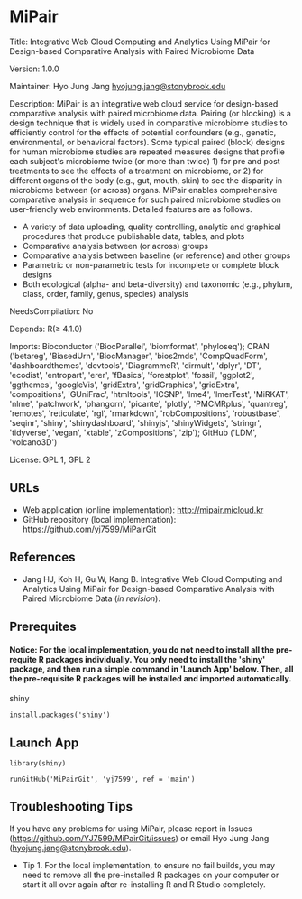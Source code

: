 # MiPair

Title: Integrative Web Cloud Computing and Analytics Using MiPair for Design-based Comparative Analysis with Paired Microbiome Data

Version: 1.0.0

Maintainer: Hyo Jung Jang <hyojung.jang@stonybrook.edu>

Description: MiPair is an integrative web cloud service for design-based comparative analysis with paired microbiome data. Pairing (or blocking) is a design technique that is widely used in comparative microbiome studies to efficiently control for the effects of potential confounders (e.g., genetic, environmental, or behavioral factors). Some typical paired (block) designs for human microbiome studies are repeated measures designs that profile each subject's microbiome twice (or more than twice) 1) for pre and post treatments to see the effects of a treatment on microbiome, or 2) for different organs of the body (e.g., gut, mouth, skin) to see the disparity in microbiome between (or across) organs. MiPair enables comprehensive comparative analysis in sequence for such paired microbiome studies on user-friendly web environments. Detailed features are as follows.

* A variety of data uploading, quality controlling, analytic and graphical procedures that produce publishable data, tables, and plots
* Comparative analysis between (or across) groups
* Comparative analysis between baseline (or reference) and other groups
* Parametric or non-parametric tests for incomplete or complete block designs
* Both ecological (alpha- and beta-diversity) and taxonomic (e.g., phylum, class, order, family, genus, species) analysis

NeedsCompilation: No

Depends: R(≥ 4.1.0)

Imports: Bioconductor ('BiocParallel', 'biomformat', 'phyloseq'); CRAN ('betareg', 'BiasedUrn', 'BiocManager', 'bios2mds', 'CompQuadForm', 'dashboardthemes', 'devtools', 'DiagrammeR', 'dirmult', 'dplyr', 'DT', 'ecodist', 'entropart', 'erer', 'fBasics', 'forestplot', 'fossil', 'ggplot2', 'ggthemes', 'googleVis', 'gridExtra', 'gridGraphics', 'gridExtra', 'compositions', 'GUniFrac', 'htmltools', 'ICSNP', 'lme4', 'lmerTest', 'MiRKAT', 'nlme', 'patchwork', 'phangorn', 'picante', 'plotly', 'PMCMRplus', 'quantreg', 'remotes', 'reticulate', 'rgl', 'rmarkdown', 'robCompositions', 'robustbase', 'seqinr', 'shiny', 'shinydashboard', 'shinyjs', 'shinyWidgets', 'stringr', 'tidyverse', 'vegan', 'xtable', 'zCompositions', 'zip'); GitHub ('LDM', 'volcano3D')

License: GPL 1, GPL 2 

## URLs

* Web application (online implementation): http://mipair.micloud.kr
* GitHub repository (local implementation): https://github.com/yj7599/MiPairGit

## References

* Jang HJ, Koh H, Gu W, Kang B.  Integrative Web Cloud Computing and Analytics Using MiPair for Design-based Comparative Analysis with Paired Microbiome Data (*_in revision_*). 

## Prerequites

#### Notice: For the local implementation, you do not need to install all the pre-requite R packages individually. You only need to install the 'shiny' package, and then run a simple command in 'Launch App' below. Then, all the pre-requisite R packages will be installed and imported automatically. 

shiny
```
install.packages('shiny')
```

## Launch App

```
library(shiny)

runGitHub('MiPairGit', 'yj7599', ref = 'main')
```

## Troubleshooting Tips

If you have any problems for using MiPair, please report in Issues (https://github.com/YJ7599/MiPairGit/issues) or email Hyo Jung Jang (hyojung.jang@stonybrook.edu).

* Tip 1. For the local implementation, to ensure no fail builds, you may need to remove all the pre-installed R packages on your computer or start it all over again after re-installing R and R Studio completely.

